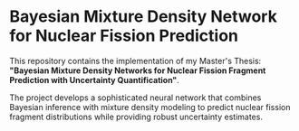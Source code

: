 # Bayesian Mixture Density Network for Nuclear Fission Prediction
This repository contains the implementation of my Master's Thesis: **"Bayesian Mixture Density Networks for Nuclear Fission Fragment Prediction with Uncertainty Quantification"**.

The project develops a sophisticated neural network that combines Bayesian inference with mixture density modeling to predict nuclear fission fragment distributions while providing robust uncertainty estimates.
